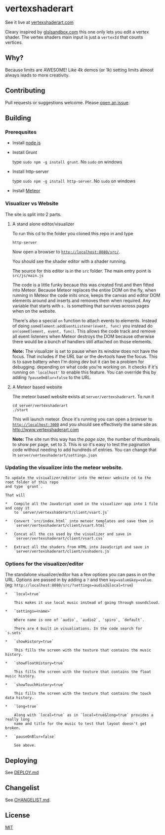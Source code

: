 ﻿# vertexshaderart

See it live at [vertexshaderart.com](http://vertexshaderart.com)

Cleary inspired by [glslsandbox.com](http://glslsandbox.com) this one
only lets you edit a vertex shader. The vertex shaders main input is
just a `vertexId` that counts vertices.

## Why?

Because limits are AWESOME! Like 4k demos (or 1k) setting limits
almost always leads to more creativity.

## Contributing

Pull requests or suggestions welcome. Please [open an issue](http://github.com/greggman.com/vertexshaderart/issues).

## Building

### Prerequsites

*   Install [node.js](http://nodejs.org)

*   Install Grunt

    type `sudo npm -g install grunt`.  No `sudo` on windows

*   Install http-server

    type `sudo npm -g install http-server`. No `sudo` on windows

*   Install [Meteor](http://meteor.com)

### Visualizer vs Website

The site is split into 2 parts.

1.  A stand alone editor/visualizer

    To run this cd to the folder you cloned this repo in and type

        http-server

    Now open a browser to [`http://localhost:8080/src/`](http://localhost:8080/src/).

    You should see the shader editor with a shader running.

    The source for this editor is in the `src` folder. The main entry point is
    `src/js/main.js`

    The code is a little funky becaue this was created first and then fitted into
    Meteor. Because Meteor replaces the entire DOM on the fly, when running in Meteor
    the code inits once, keeps the canvas and editor DOM elements around and inserts
    and removes them when required. Any variable that starts with `s.` is something
    that survives across pages when on the website.

    There's also a special `on` function to attach events to elements. Instead of
    doing `someElement.addEventListener(event, func)` you instead do
    `on(someElement, event, func)`. This allows the code track and remove all event listeners
    when Meteor destroys the DOM because otherwise there would be a bunch of handlers
    still attached on those elements.

    **Note:** The visualizer is set to pause when its window does not have the focus.
    That includes if the URL bar or the devtools have the focus.
    This is to save battery when I'm doing dev but it can be a problem for debugging.
    depending on what code you're working on. It checks if it's running on
    `'localhost'` to enable this feature. You can override this by adding
    `?pauseOnBlur=false` to the URL.

2.  A Meteor based website

    The meteor based website exists at `server/vertexshaderart`. To run it

        cd server/vertexshaderart
        ./start

    This will launch meteor. Once it's running you can open a browser to
    [`http://localhost:3000`](http://localhost:3000) and you should see effectively
    the same site as http://www.vertexshaderart.com

    **Note:** The site run this way has the *page size*, the number of thumbnails to show per page,
    set to 3. This is so it's easy to test the pagination code without needing
    to add hundreds of entries. You can change that in `server/vertexshaderart/settings.json`

### Updating the visualizer into the meteor website.

    To update the visiualizer/editor into the meteor website cd to the root folder of this repo
    and type `grunt`.

    That will

    *   Compile all the JavaScript used in the visualizer app into 1 file and copy it
        to `server/vertexshaderart/client/vsart.js`

    *   Convert `src/index.html` into meteor templates and save them in
        `server/vertexshaderart/client/vsart.html`

    *   Concat all the css used by the visualizer and save in
        `server/vertexshaderart/client/vsart.css`

    *   Extract all the shaders from HTML into JavaScript and save in
        `server/vertexshaderart/client/vsshaders.js`

### Options for the visualizer/editor

The standalone visualizer/editor has a few options you can pass in on the URL. Options
are passed in by adding a `?` and then `key=value&key=value`.
(eg: `http://localhost:8080/src/?settings=audio2&local=true`)

    *   `local=true`

        This makes it use local music instead of going through soundcloud.

    *   `settings=<name>`

        Where name is one of `audio`, `audio2`, `spiro`, `default`.

        There are 4 built in visualiations. In the code search for `s.sets`

    *   `showHistory=true`

        This fills the screen with the texture that contains the music history.

    *   `showFloatHistory=true`

        This fills the screen with the texture that contains the float music history.

    *   `showTouchHistory=true`

        This fills the screen with the texture that contains the touch data history.

    *   `long=true`

        Along with `local=true` as in `local=true&long=true` provides a really long
        name and title for the music to test that layout doesn't get broken.

    *   `pauseOnBlur=false`

        See above.

## Deploying

See [DEPLOY.md](DEPLOY.md)

## Changelist

See [CHANGELIST.md](CHANGELIST.md).

## License

[MIT](LICENSE.md)


